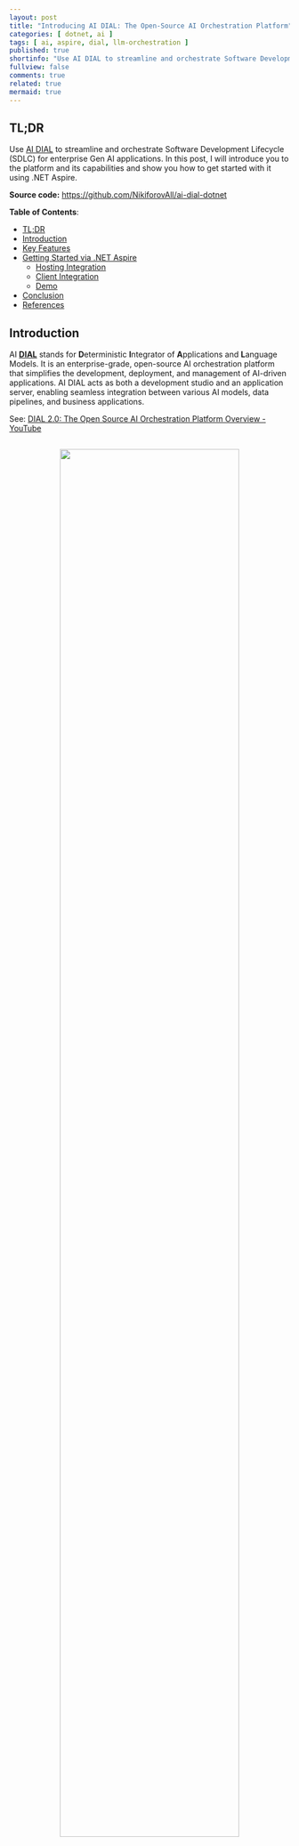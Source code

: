 ```yaml
---
layout: post
title: "Introducing AI DIAL: The Open-Source AI Orchestration Platform"
categories: [ dotnet, ai ]
tags: [ ai, aspire, dial, llm-orchestration ]
published: true
shortinfo: "Use AI DIAL to streamline and orchestrate Software Development Lifecycle (SDLC) for enterprise Gen AI applications. In this post, I will introduce you to the platform and its capabilities and show you how to get started with it using .NET Aspire."
fullview: false
comments: true
related: true
mermaid: true
---
```


## TL;DR

Use [AI DIAL](https://epam-rail.com/) to streamline and orchestrate Software Development Lifecycle (SDLC) for enterprise Gen AI applications. In this post, I will introduce you to the platform and its capabilities and show you how to get started with it using .NET Aspire.

**Source code:** <https://github.com/NikiforovAll/ai-dial-dotnet>

**Table of Contents**:
- [TL;DR](#tldr)
- [Introduction](#introduction)
- [Key Features](#key-features)
- [Getting Started via .NET Aspire](#getting-started-via-net-aspire)
  - [Hosting Integration](#hosting-integration)
  - [Client Integration](#client-integration)
  - [Demo](#demo)
- [Conclusion](#conclusion)
- [References](#references)

## Introduction

AI **[DIAL](https://epam-rail.com/platform)** stands for **D**eterministic **I**ntegrator of **A**pplications and **L**anguage Models. It is an enterprise-grade, open-source AI orchestration platform that simplifies the development, deployment, and management of AI-driven applications. AI DIAL acts as both a development studio and an application server, enabling seamless integration between various AI models, data pipelines, and business applications.

See: [DIAL 2.0: The Open Source AI Orchestration Platform Overview - YouTube](https://www.youtube.com/watch?v=Ud2UyXjNK4I&list=PLhkKkML8gp_fNs5NQdztKwIr2yWnLoQfy&index=1)

<center>
  <img src="/assets/dial/arch.png" style="margin: 15px;" width="80%" />
</center>

## Key Features

* 🔗 **Models Connectivity** - provides out-of-the-box adapters for all major LLM providers, including all models hosted in Amazon Bedrock, Google's Vertex AI, and Azure OpenAI Service. Additionally, you can use language models from the open-source community, alternative vendors, and fine-tuned micro models, as well as self-hosted or models listed on HuggingFace or DeepSeek. As of now, there are over 75 ready-to-use adapters, with more being added regularly. If necessary, DIAL SDK can be used to develop adapters for additional models and vendors. [[Learn More]](https://docs.epam-rail.com/supported-models)
* 💻 **Application Server & Unified API** - provides a single Unified API, based on OpenAI API, for accessing all language models, embedding models and applications. The key design principle is to create a unification layer that allows all models and applications to be interchangeable, delivering a cohesive conversational experience and future-proof development of custom GenAI applications.[[Learn More]](https://epam-rail.com/dial_api)
* 🛠️ **Extensibility** - AI DIAL can be extended beyond its standard capabilities to meet specific business requirements. You can leverage the SDK to create custom model adapters and GenAI applications, and even include new application types to build fully custom implementations. AI DIAL Chat also enables the creation of custom chat UI components. [[Learn More]](https://epam-rail.com/extension-framework)
* 💬 **Customizable Chat & Overlay** - Powerful and highly customizable chat application for end-users, with enterprise-grade access control, extendable functionality and ability to add custom GenAI applications. Overlay enables a seamless embedding of chat into any existing web application. [[Learn More]](https://github.com/epam/ai-dial-chat?tab=readme-ov-file#dial-chat)
* ➕ **Marketplace** - Marketplace gives access to all conversational agents available within the organization. Additionally, the marketplace offers collaboration tools for users and supports Role-Based Access Control (RBAC) to streamline teamwork and ensure secure access to resources. [[Learn More]](https://docs.epam-rail.com/marketplace)

## Getting Started via .NET Aspire

Now, you know what DIAL is. Let's see how to get started with it using [.NET Aspire](https://learn.microsoft.com/en-us/dotnet/aspire/get-started/aspire-overview).

🎯 **Goal**. Let's say we want to:

1. Create DIAL installation with two models: `deepseek-r1` and `phi3`
2. Use DIAL Chat UI to interact with the models
3. Use them in our application programmatically through *DIAL Unified API*

### Hosting Integration

First, we want to add DIAL hosting integration to `AppHost` project by adding the `EPAM.Dial.Aspire.Hosting` NuGet package:

```bash
dotnet add package Nall.EPAM.Dial.Aspire.Hosting
```

Then, we need to add the DIAL hosting integration to the `AppHost/Program.cs`:

```csharp
var builder = DistributedApplication.CreateBuilder(args);

var ollama = builder
    .AddOllama("ollama")
    .WithOpenWebUI()
    .WithDataVolume()
    .WithLifetime(ContainerLifetime.Persistent);
ollama.AddModel("ollama-deepseek-r1", "deepseek-r1:1.5b");
ollama.AddModel("ollama-phi3", "phi3.5");

var dial = builder.AddDial("dial", port: 8080).WaitFor(ollama).WithChatUI(port: 3000);

var deepseek = dial.AddModel("deepseek", deploymentName: "deepseek-r1:1.5b")
    .WithEndpoint(ollama.Resource.PrimaryEndpoint)
    .WithDisplayName("DeepSeek-R1");

var phi3 = dial.AddModel("phi3", deploymentName: "phi3.5")
    .WithEndpoint(ollama.Resource.PrimaryEndpoint)
    .WithDisplayName("Phi-3.5"); 

builder.AddProject<Projects.Api>("api").WithReference(deepseek).WithReference(phi3).WaitFor(dial);

builder.Build().Run();
```

In the example above, we are adding the DIAL hosting integration to the `AppHost` project. We are also adding two models: `ollama-deepseek-r1` and `ollama-phi3`, which are hosted on the Ollama server. We are also adding a DIAL Chat UI that will be available on port 3000.

💡 You are not limited to only self-hosted models. AI DIAL allows you to access models from all major LLM providers, language models from the open-source community, etc. See [Supported Models](https://docs.dialx.ai/platform/supported-models) for more information.

Now, we can open Aspire Dashboard and explore the component graph.

<center>
  <img src="/assets/dial/aspire-graph-demo.png" style="margin: 15px;" width="90%" />
</center>

Let's open the DIAL Chat UI and navigate to the marketplace to see the available models.

<center>
  <img src="/assets/dial/dial-marketplace.png" style="margin: 15px;" width="90%" />
</center>

Select the `deepseek` model and click on the "Use Model" button. You will be redirected to the chat UI, where you can interact with the model.

<center>
  <img src="/assets/dial/prompt-demo.png" style="margin: 15px;" width="90%" />
</center>

The *Chat UI* is pretty powerful. For example, you can compare the output of two models by using *Compare Mode*. Here you can see the output of `deepseek` and `phi3` models side by side.

<center>
  <img src="/assets/dial/compare-models-demo.png" style="margin: 15px;" width="90%" />
</center>

### Client Integration

Now, let's see how to use the *DIAL Unified API* in our application. We will use the `EPAM.Dial.Aspire` NuGet package to access the `IChatClient` implementation to trigger chat completions.

```bash
dotnet add package EPAM.Dial.Aspire
```

All we need is to add the `DialClient` to the `Api/Program.cs`:

```csharp
var builder = WebApplication.CreateBuilder(args);
builder.AddServiceDefaults();

builder.AddDialOpenAIClient`("deepseek").AddChatClient(); // <--- client integration

var app = builder.Build();

app.MapGet(
    "/chat",
    async ([FromQuery] string query, [FromServices] IChatClient client) =>
    {
        var prompt = $"You are helpful assistant. Answer the following question: '{query}'";
        var response = await client.GetResponseAsync(prompt);

        return Results.Ok(response);
    }
);
app.MapDefaultEndpoints();

app.Run();
```

In the example above, we are adding the DIAL client implementation of the `IChatClient` from [Microsoft.Extensions.AI](https://www.nuget.org/packages/Microsoft.Extensions.AI) which is a standard way of integrating with LLMs in .NET.

💡 Note, it is called `AddDialOpenAIClient` because essentially, it adds [OpenAI](https://www.nuget.org/packages/OpenAI) under the hood. This is possible because completion part of the *Unified API* is compatible with the OpenAI API.

### Demo

🚀Now, let's this in action:

```bash
curl --url 'http://localhost:5181/chat?query=Test'
```

Output:

```json
{
  "messages": [
    {
      "authorName": null,
      "role": "assistant",
      "contents": [
        {
          "$type": "text",
          "text": "<think>\n\n</think>\n\nIt seems like you might be referring to a \"test\" or something related to testing, but I don’t have specific information about what you’re asking. Could you clarify your needs? Are you asking about how to perform a test, taking a test as part of an educational purpose, or something else? Let me know so I can assist you better!",
          "additionalProperties": null
        }
      ],
      "messageId": "chatcmpl-161",
      "additionalProperties": null
    }
  ],
  "responseId": "chatcmpl-161",
  "chatThreadId": null,
  "modelId": "deepseek-r1:1.5b",
  "createdAt": "2025-03-30T13:05:43+00:00",
  "finishReason": "stop",
  "usage": {
    "inputTokenCount": 16,
    "outputTokenCount": 76,
    "totalTokenCount": 92,
    "additionalCounts": {}
  },
  "additionalProperties": {
    "SystemFingerprint": "fp_ollama"
  }
}
```

## Conclusion

🙌 In this post, I have introduced you to [AI DIAL](https://epam-rail.com/), an open-source AI orchestration platform that simplifies the development, deployment, and management of AI-driven applications. I have also shown you how to get started with it using .NET Aspire.

This is just the a scratch of the surface of what you can do with DIAL. I encourage you to explore the platform and its capabilities further. Let me know if you are interested in more posts about DIAL and its features.

## References

* <https://epam-rail.com>
* <https://docs.epam-rail.com>
* <https://github.com/epam/ai-dial>
* <https://learn.microsoft.com/en-us/dotnet/aspire/get-started/aspire-overview>
